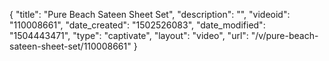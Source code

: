{
    "title": "Pure Beach Sateen Sheet Set",
    "description": "",
    "videoid": "110008661",
    "date_created": "1502526083",
    "date_modified": "1504443471",
    "type": "captivate",
    "layout": "video",
    "url": "\/v\/pure-beach-sateen-sheet-set\/110008661"
}